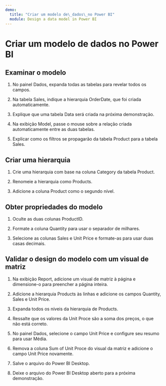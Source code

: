 ```yaml
---
demo:
  title: "Criar um modelo de\_dados\_no Power BI"
  module: Design a data model in Power BI
---
```

# Criar um modelo de dados no Power BI

## Examinar o modelo

1. No painel Dados, expanda todas as tabelas para revelar todos os campos.

1. Na tabela Sales, indique a hierarquia OrderDate, que foi criada automaticamente.

1. Explique que uma tabela Data será criada na próxima demonstração.

1. Na exibição Model, passe o mouse sobre a relação criada automaticamente entre as duas tabelas.

1. Explicar como os filtros se propagarão da tabela Product para a tabela Sales.

## Criar uma hierarquia

1. Crie uma hierarquia com base na coluna Category da tabela Product.

1. Renomeie a hierarquia como Products.

1. Adicione a coluna Product como o segundo nível.

## Obter propriedades do modelo

1. Oculte as duas colunas ProductID.

1. Formate a coluna Quantity para usar o separador de milhares.

1. Selecione as colunas Sales e Unit Price e formate-as para usar duas casas decimais.

## Validar o design do modelo com um visual de matriz

1. Na exibição Report, adicione um visual de matriz à página e dimensione-o para preencher a página inteira.

1. Adicione a hierarquia Products às linhas e adicione os campos Quantity, Sales e Unit Price.

1. Expanda todos os níveis da hierarquia de Products.

1. Ressalte que os valores da Unit Proce são a soma dos preços, o que não está correto.

1. No painel Dados, selecione o campo Unit Price e configure seu resumo para usar Média.

1. Remova a coluna Sum of Unit Proce do visual da matriz e adicione o campo Unit Price novamente.

1. Salve o arquivo do Power BI Desktop.

1. Deixe o arquivo do Power BI Desktop aberto para a próxima demonstração.
